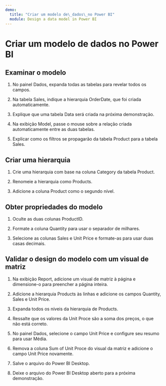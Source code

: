 ```yaml
---
demo:
  title: "Criar um modelo de\_dados\_no Power BI"
  module: Design a data model in Power BI
---
```

# Criar um modelo de dados no Power BI

## Examinar o modelo

1. No painel Dados, expanda todas as tabelas para revelar todos os campos.

1. Na tabela Sales, indique a hierarquia OrderDate, que foi criada automaticamente.

1. Explique que uma tabela Data será criada na próxima demonstração.

1. Na exibição Model, passe o mouse sobre a relação criada automaticamente entre as duas tabelas.

1. Explicar como os filtros se propagarão da tabela Product para a tabela Sales.

## Criar uma hierarquia

1. Crie uma hierarquia com base na coluna Category da tabela Product.

1. Renomeie a hierarquia como Products.

1. Adicione a coluna Product como o segundo nível.

## Obter propriedades do modelo

1. Oculte as duas colunas ProductID.

1. Formate a coluna Quantity para usar o separador de milhares.

1. Selecione as colunas Sales e Unit Price e formate-as para usar duas casas decimais.

## Validar o design do modelo com um visual de matriz

1. Na exibição Report, adicione um visual de matriz à página e dimensione-o para preencher a página inteira.

1. Adicione a hierarquia Products às linhas e adicione os campos Quantity, Sales e Unit Price.

1. Expanda todos os níveis da hierarquia de Products.

1. Ressalte que os valores da Unit Proce são a soma dos preços, o que não está correto.

1. No painel Dados, selecione o campo Unit Price e configure seu resumo para usar Média.

1. Remova a coluna Sum of Unit Proce do visual da matriz e adicione o campo Unit Price novamente.

1. Salve o arquivo do Power BI Desktop.

1. Deixe o arquivo do Power BI Desktop aberto para a próxima demonstração.
